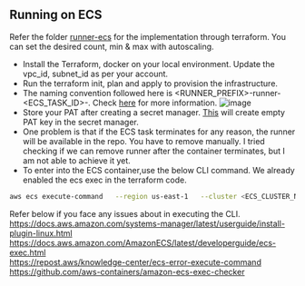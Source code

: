 ##  Running on ECS
Refer the folder [runner-ecs](https://github.com/karthikrajkkr/github-runners/tree/main/runner-ecs) for the implementation through terraform. You can set the desired count, min & max with autoscaling.

- Install the Terraform, docker on your local environment. Update the vpc_id, subnet_id as per your account.
- Run the terraform init, plan and apply to provision the infrastructure.
- The naming convention followed here is <RUNNER_PREFIX>-runner-<ECS_TASK_ID>-<TIMESTAMP>. Check [here](https://github.com/karthikrajkkr/github-runners/blob/852c0767b8a3a0781d0d24c9c64297ae76514574/runner-ecs/docker/entrypoint.sh#L18-L21) for more information.
![image](https://github.com/user-attachments/assets/a01ac439-a502-43ba-b718-f2fe72c86ce1)
- Store your PAT after creating a secret manager. [This](https://github.com/karthikrajkkr/github-runners/blob/852c0767b8a3a0781d0d24c9c64297ae76514574/runner-ecs/terraform/secret_manager.tf#L9) will create empty PAT key in the secret manager.
- One problem is that if the ECS task terminates for any reason, the runner will be available in the repo. You have to remove manually. I tried checking if we can remove runner after the container terminates, but I am not able to achieve it yet.
- To enter into the ECS container,use the below CLI command. We already enabled the ecs exec in the terraform code.
```sh
aws ecs execute-command   --region us-east-1   --cluster <ECS_CLUSTER_NAME>   --task <ECS_TASK_ID>   --container <CONTAINER_NAME>   --command "/bin/bash"   --interactive
```
Refer below if you face any issues about in executing the CLI.<br>
https://docs.aws.amazon.com/systems-manager/latest/userguide/install-plugin-linux.html<br>
https://docs.aws.amazon.com/AmazonECS/latest/developerguide/ecs-exec.html<br>
https://repost.aws/knowledge-center/ecs-error-execute-command<br>
https://github.com/aws-containers/amazon-ecs-exec-checker